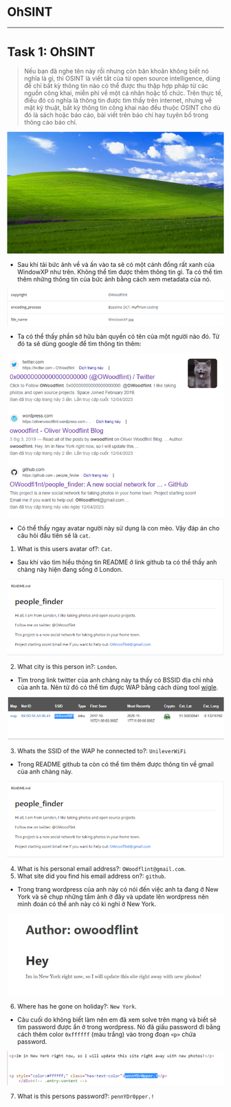 # OhSINT

--- 

# Task 1: OhSINT

> Nếu bạn đã nghe tên này rồi nhưng còn băn khoăn không biết nó nghĩa là gì, thì OSINT là viết tắt của từ open source intelligence, dùng để chỉ bất kỳ thông tin nào có thể được thu thập hợp pháp từ các nguồn công khai, miễn phí về một cá nhân hoặc tổ chức. Trên thực tế, điều đó có nghĩa là thông tin được tìm thấy trên internet, nhưng về mặt kỹ thuật, bất kỳ thông tin công khai nào đều thuộc OSINT cho dù đó là sách hoặc báo cáo, bài viết trên báo chí hay tuyên bố trong thông cáo báo chí.

![](https://github.com/vinhxinh/tryhackme/blob/main/Ohsint/WindowsXP.jpg?raw=true)

- Sau khi tải bức ảnh về và ấn vào ta sẽ có một cánh đồng rất xanh của WindowXP như trên. Không thể tìm được thêm thông tin gì. Ta có thể tìm thêm những thông tin của bức ảnh bằng cách xem metadata của nó.

![](https://github.com/vinhxinh/tryhackme/blob/main/Ohsint/pic1_task1.png?raw=true)

- Ta có thể thấy phần sở hữu bản quyền có tên của một người nào đó. Từ đó ta sẽ dùng google để tìm thông tin thêm: 

![](https://github.com/vinhxinh/tryhackme/blob/main/Ohsint/pic2_task1.png?raw=true)

- Có thể thấy ngay avatar người này sử dụng là con mèo. Vậy đáp án cho câu hỏi đầu tiên sẽ là `cat`.

1. What is this users avatar of?: `Cat`.


- Sau khi vào tìm hiểu thông tin README ở link github ta có thể thấy anh chàng này hiện đang sống ở London.

![](https://github.com/vinhxinh/tryhackme/blob/main/Ohsint/pic3_task1.png?raw=true)

2. What city is this person in?: `London`.

- Tìm trong link twitter của anh chàng này ta thấy có BSSID địa chỉ nhà của anh ta. Nên từ đó có thể tìm được WAP bằng cách dùng tool [wigle](https://wigle.net/).

![](https://github.com/vinhxinh/tryhackme/blob/main/Ohsint/pic4_task1.png?raw=true)

3. Whats the SSID of the WAP he connected to?: `UnileverWiFi`

- Trong README github ta còn có thể tìm thêm được thông tin về gmail của anh chàng này.

![](https://github.com/vinhxinh/tryhackme/blob/main/Ohsint/pic3_task1.png?raw=true)

4. What is his personal email address?: `OWoodflint@gmail.com`.
5. What site did you find his email address on?: `github`.

- Trong trang wordpress của anh này có nói đến việc anh ta đang ở New York và sẽ chụp những tấm ảnh ở đây và update lên wordpress nên mình đoán có thể anh này có kì nghỉ ở New York.

![](https://github.com/vinhxinh/tryhackme/blob/main/Ohsint/pic5_task1.png?raw=true)

6. Where has he gone on holiday?: `New York`.

- Câu cuối do không biết làm nên em đã xem solve trên mạng và biết sẽ tìm password được ẩn ở trong wordpress. Nó đã giấu password đi bằng cách thêm color `0xffffff` (màu trắng)  vào trong đoạn `<p>` chứa password.

![](https://github.com/vinhxinh/tryhackme/blob/main/Ohsint/pic6_task1.png?raw=true)

7. What is this persons password?: `pennYDr0pper.!`

